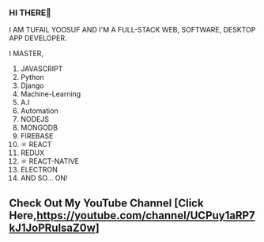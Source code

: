 ### HI THERE👋

I AM TUFAIL YOOSUF AND I'M A FULL-STACK WEB, SOFTWARE, DESKTOP APP DEVELOPER.

I MASTER,
1) JAVASCRIPT
2) Python
3) Django
4) Machine-Learning
5) A.I
6) Automation
7) NODEJS
8) MONGODB
9) FIREBASE
10) ⚛ REACT
11) REDUX
12) ⚛ REACT-NATIVE
13) ELECTRON
14) AND SO... ON!

## Check Out My YouTube Channel [Click Here,https://youtube.com/channel/UCPuy1aRP7kJ1JoPRulsaZ0w]
